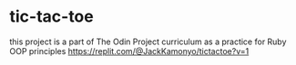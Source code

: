 # tic-tac-toe
this project is a part of The Odin Project curriculum as a practice for Ruby OOP principles
https://replit.com/@JackKamonyo/tictactoe?v=1 
